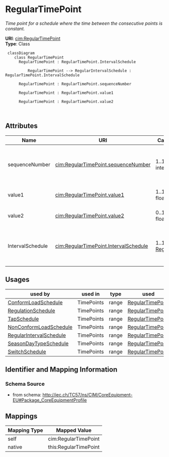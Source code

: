 # RegularTimePoint


_Time point for a schedule where the time between the consecutive points is constant._





**URI**: [cim:RegularTimePoint](http://iec.ch/TC57/CIM100#RegularTimePoint)<br />
**Type**: Class




```mermaid
 classDiagram
    class RegularTimePoint
      RegularTimePoint : RegularTimePoint.IntervalSchedule
        
          RegularTimePoint --> RegularIntervalSchedule : RegularTimePoint.IntervalSchedule
        
      RegularTimePoint : RegularTimePoint.sequenceNumber
        
      RegularTimePoint : RegularTimePoint.value1
        
      RegularTimePoint : RegularTimePoint.value2
        
      
```




<!-- no inheritance hierarchy -->


## Attributes


| Name | URI | Cardinality and Range | Description | Inheritance |
| ---  | --- | --- | --- | --- |
| sequenceNumber | [cim:RegularTimePoint.sequenceNumber](http://iec.ch/TC57/CIM100#RegularTimePoint.sequenceNumber) | 1..1 <br />  integer  | The position of the regular time point in the sequence | direct |
| value1 | [cim:RegularTimePoint.value1](http://iec.ch/TC57/CIM100#RegularTimePoint.value1) | 1..1 <br />  float  | The first value at the time | direct |
| value2 | [cim:RegularTimePoint.value2](http://iec.ch/TC57/CIM100#RegularTimePoint.value2) | 0..1 <br />  float  | The second value at the time | direct |
| IntervalSchedule | [cim:RegularTimePoint.IntervalSchedule](http://iec.ch/TC57/CIM100#RegularTimePoint.IntervalSchedule) | 1..1 <br />  [RegularIntervalSchedule](RegularIntervalSchedule.md)  | Regular interval schedule containing this time point | direct |





## Usages

| used by | used in | type | used |
| ---  | --- | --- | --- |
| [ConformLoadSchedule](ConformLoadSchedule.md) | TimePoints | range | [RegularTimePoint](RegularTimePoint.md) |
| [RegulationSchedule](RegulationSchedule.md) | TimePoints | range | [RegularTimePoint](RegularTimePoint.md) |
| [TapSchedule](TapSchedule.md) | TimePoints | range | [RegularTimePoint](RegularTimePoint.md) |
| [NonConformLoadSchedule](NonConformLoadSchedule.md) | TimePoints | range | [RegularTimePoint](RegularTimePoint.md) |
| [RegularIntervalSchedule](RegularIntervalSchedule.md) | TimePoints | range | [RegularTimePoint](RegularTimePoint.md) |
| [SeasonDayTypeSchedule](SeasonDayTypeSchedule.md) | TimePoints | range | [RegularTimePoint](RegularTimePoint.md) |
| [SwitchSchedule](SwitchSchedule.md) | TimePoints | range | [RegularTimePoint](RegularTimePoint.md) |






## Identifier and Mapping Information







### Schema Source


* from schema: http://iec.ch/TC57/ns/CIM/CoreEquipment-EU#Package_CoreEquipmentProfile





## Mappings

| Mapping Type | Mapped Value |
| ---  | ---  |
| self | cim:RegularTimePoint |
| native | this:RegularTimePoint |




